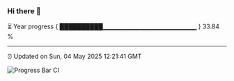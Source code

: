 ### Hi there 👋

⏳ Year progress { ██████████▁▁▁▁▁▁▁▁▁▁▁▁▁▁▁▁▁▁▁▁ } 33.84 %

---

⏰ Updated on Sun, 04 May 2025 12:21:41 GMT

![Progress Bar CI](https://github.com/code-lakshay/GitHub-Actions-Demo/workflows/Progress%20Bar%20CI/badge.svg)
